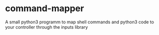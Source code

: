 # command-mapper
A small python3 programm to map shell commands and python3 code to your controller through the inputs library
